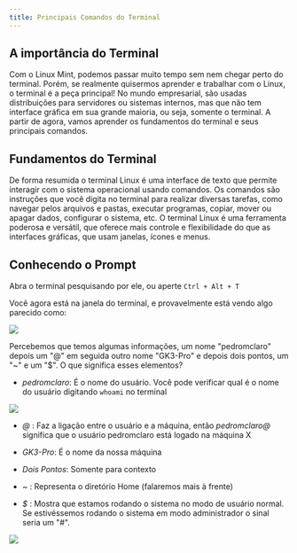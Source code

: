 ```yaml
---
title: Principais Comandos do Terminal
---
```


## A importância do Terminal

Com o Linux Mint, podemos passar muito tempo sem nem chegar perto do terminal. Porém, se realmente quisermos aprender e trabalhar com o Linux, o terminal é a peça principal! No mundo empresarial, são usadas distribuições para servidores ou sistemas internos, mas que não tem interface gráfica em sua grande maioria, ou seja, somente o terminal. A partir de agora, vamos aprender os fundamentos do terminal e seus principais comandos.

## Fundamentos do Terminal

De forma resumida o terminal Linux é uma interface de texto que permite interagir com o sistema operacional usando comandos. Os comandos são instruções que você digita no terminal para realizar diversas tarefas, como navegar pelos arquivos e pastas, executar programas, copiar, mover ou apagar dados, configurar o sistema, etc. O terminal Linux é uma ferramenta poderosa e versátil, que oferece mais controle e flexibilidade do que as interfaces gráficas, que usam janelas, ícones e menus.

## Conhecendo o Prompt

Abra o terminal pesquisando por ele, ou aperte `Ctrl + Alt + T`

Você agora está na janela do terminal, e provavelmente está vendo algo parecido como:

![](https://i.ibb.co/dtkPpwm/terminal-prompt.gif)

Percebemos que temos algumas informações, um nome "pedromclaro" depois um "@" em seguida outro nome "GK3-Pro" e depois dois pontos, um "~" e um "$". O que significa esses elementos?

 - _pedromclaro_: É o nome do usuário. Você pode verificar qual é o nome do usuário digitando `whoami` no terminal

 ![](https://i.ibb.co/4SttX5N/whoami.gif)

 - _@_ : Faz a ligação entre o usuário e a máquina, então _pedromclaro@_ significa que o usuário pedromclaro está logado na máquina X

 - _GK3-Pro_: É o nome da nossa máquina

 - _Dois Pontos_: Somente para contexto

 - _~_ : Representa o diretório Home (falaremos mais à frente)

 - _$_ : Mostra que estamos rodando o sistema no modo de usuário normal. Se estivéssemos rodando o sistema em modo administrador o sinal seria um "#".

 ![](https://i.ibb.co/VW6Y488/sudosu.gif)





